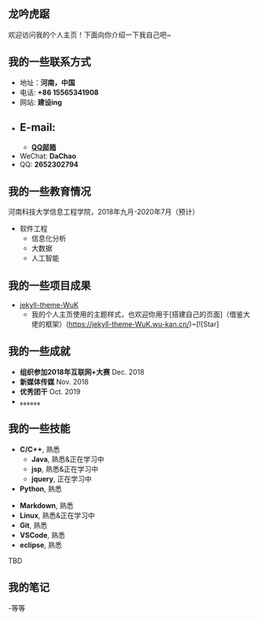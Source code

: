 ## 龙吟虎踞

欢迎访问我的个人主页！下面向你介绍一下我自己吧~

<!-- slide -->

## 我的一些联系方式

- 地址：**河南，中国**
- 电话: **+86 15565341908**
- 网站: **建设ing**

<!-- slide vertical=true -->

- E-mail:
  - 
  - **[QQ邮箱](www.2652302794@qq.com)**
- WeChat: **DaChao**
- QQ: **2652302794**

<!-- slide -->

## 我的一些教育情况

<!-- slide vertical=true -->

河南科技大学信息工程学院，2018年九月-2020年7月（预计）

- 软件工程
  - 信息化分析
  - 大数据
  - 人工智能

<!-- slide -->

## 我的一些项目成果

<!-- slide vertical=true -->

- [jekyll-theme-WuK](https://jekyll-theme-WuK.wu-kan.cn/)
  - 我的个人主页使用的主题样式，也欢迎你用于[搭建自己的页面]（借鉴大佬的框架）(https://jekyll-theme-WuK.wu-kan.cn/)~[![Star]

<!-- slide -->

## 我的一些成就
<!-- slide vertical=true -->

- **组织参加2018年互联网+大赛**  Dec. 2018
- **新媒体传媒**   Nov. 2018
- **优秀团干**  Oct. 2019
- **。。。。。。**
<!-- slide -->

## 我的一些技能

<!-- slide vertical=true -->

- **C/C++**, 熟悉
  - **Java**, 熟悉&正在学习中
  - **jsp**,  熟悉&正在学习中
  - **jquery**, 正在学习中
- **Python**, 熟悉

<!-- slide vertical=true -->

- **Markdown**, 熟悉
- **Linux**,  熟悉&正在学习中
- **Git**, 熟悉
- **VSCode**, 熟悉
- **eclipse**, 熟悉

<!-- slide -->
TBD
## 我的笔记
<!-- slide -->
  -等等
<!-- slide -->
